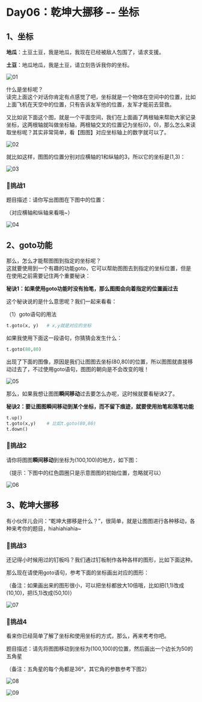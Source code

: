 ﻿# Day06：乾坤大挪移 -- 坐标

## 1、坐标

**地瓜**：土豆土豆，我是地瓜，我现在已经被敌人包围了，请求支援。

**土豆**：地瓜地瓜，我是土豆，请立刻告诉我你的坐标。

![01](https://img-blog.csdnimg.cn/20210712183121187.png)

什么是坐标呢？<br>
读完上面这个对话你肯定有点感觉了吧，坐标就是一个物体在空间中的位置，比如上面飞机在天空中的位置，只有告诉友军他的位置，友军才能前去营救。

又比如说下面这个图，就是一个平面空间，我们在上面画了两根轴来帮助大家记录坐标，这两根轴就叫做坐标轴，两根轴交叉的位置记为坐标(0，0)，那么怎么来读取坐标呢？其实非常简单，看【图图】对应坐标轴上的数字就可以了。

![02](https://img-blog.csdnimg.cn/20210712183149566.png)

就比如这样，图图的位置分别对应横轴的1和纵轴的3，所以它的坐标是(1,3)：

![03](https://img-blog.csdnimg.cn/20210712183214345.png)

### 🚀挑战1

题目描述：请你写出图图在下图中的位置：

（对应横轴和纵轴来看哦~）

![04](https://img-blog.csdnimg.cn/2021071218323935.png)

## 2、goto功能

那么，怎么才能帮图图到指定的坐标呢？<br>
这就要使用到一个有趣的功能goto，它可以帮助图图去到指定的坐标位置，但是在使用之前需要记住两个重要秘诀：

**秘诀1：如果使用goto功能时没有抬笔，那么图图会向着指定的位置画过去**

这个秘诀说的是什么意思呢？我们一起来看看：

（1）goto语句的用法

```python
t.goto(x, y)   # x,y就是对应的坐标
```
如果我使用下面这一段语句，你猜猜会发生什么：

```python
t.goto(80,80)
```
出现了下面的图像，原因是我们让图图去坐标(80,80)的位置，所以图图就直接移动过去了，不过使用goto语句，图图的朝向是不会改变的哦！

![05](https://img-blog.csdnimg.cn/20210712183306565.png)

那么，如果我想让图图**瞬间移动**过去要怎么办呢，这时候就要看秘诀2了。

**秘诀2：要让图图瞬间移动到某个坐标，而不留下痕迹，就要使用抬笔和落笔功能**

```python
t.up()
t.goto(x,y)    # 比如t.goto(80,80)
t.down()
```
### 🚀挑战2

请你将图图**瞬间移动**到坐标为(100,100)的地方，如下图：

（提示：下图中的红色圆圈只是示意图图的初始位置，忽略就可以）

![06](https://img-blog.csdnimg.cn/20210712183330768.png)

## 3、乾坤大挪移

有小伙伴儿会问：“乾坤大挪移是什么？”，很简单，就是让图图进行各种移动，各种来考你的题目，hiahiahiahia~

### 🚀挑战3

还记得小时候用过的钉板吗？我们通过钉板制作各种各样的图形，比如下面这种。

那么现在请使用goto语句，参考下面的坐标画出对应的图形：

（备注：如果画出来的图形很小，可以把坐标都放大10倍哦，比如把(1,1)改成(10,10)，把(5,1)改成(50,10)）

![07](https://img-blog.csdnimg.cn/20210712183353474.png)

### 🚀挑战4

看来你已经简单了解了坐标和使用坐标的方式，那么，再来考考你吧。

题目描述：请先将图图移动到坐标为(100,100)的位置，然后画出一个边长为50的五角星

（备注：五角星的每个角都是36°，其它角的参数参考下图2）

![08](https://img-blog.csdnimg.cn/20210712183413657.png)

![09](https://img-blog.csdnimg.cn/20210712183445749.png)
